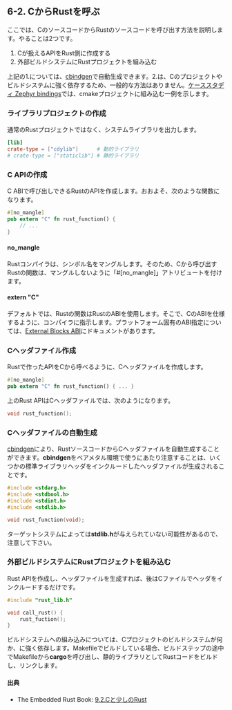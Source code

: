 ## 6-2. CからRustを呼ぶ

ここでは、CのソースコードからRustのソースコードを呼び出す方法を説明します。やることは2つです。

1. Cが扱えるAPIをRust側に作成する
2. 外部ビルドシステムにRustプロジェクトを組み込む

上記の1.については、[cbindgen]で自動生成できます。2.は、Cのプロジェクトやビルドシステムに強く依存するため、一般的な方法はありません。[ケーススタディ Zephyr bindings]では、cmakeプロジェクトに組み込む一例を示します。

[cbindgen]: https://github.com/eqrion/cbindgen
[ケーススタディ Zephyr bindings]: ./zephyr-bindings.html

### ライブラリプロジェクトの作成

通常のRustプロジェクトではなく、システムライブラリを出力します。

```toml
[lib]
crate-type = ["cdylib"]      # 動的ライブラリ
# crate-type = ["staticlib"] # 静的ライブラリ
```

### C APIの作成

C ABIで呼び出しできるRustのAPIを作成します。おおよそ、次のような関数になります。

```rust
#[no_mangle]
pub extern "C" fn rust_function() {
    // ...
}
```

#### no_mangle

Rustコンパイラは、シンボル名をマングルします。そのため、Cから呼び出すRustの関数は、マングルしないように「#[no_mangle]」アトリビュートを付けます。

#### extern "C"

デフォルトでは、Rustの関数はRustのABIを使用します。そこで、CのABIを仕様するように、コンパイラに指示します。プラットフォーム固有のABI指定については、[External Blocks ABI]にドキュメントがあります。

[External Blocks ABI]: https://doc.rust-lang.org/reference/items/external-blocks.html#abi

### Cヘッダファイル作成

Rustで作ったAPIをCから呼べるように、Cヘッダファイルを作成します。

```rust
#[no_mangle]
pub extern "C" fn rust_function() { ... }
```

上のRust APIはCヘッダファイルでは、次のようになります。

```c
void rust_function();
```

### Cヘッダファイルの自動生成

[cbindgen]により、RustソースコードからCヘッダファイルを自動生成することができます。**cbindgen**をベアメタル環境で使うにあたり注意することは、いくつかの標準ライブラリヘッダをインクルードしたヘッダファイルが生成されることです。

```c
#include <stdarg.h>
#include <stdbool.h>
#include <stdint.h>
#include <stdlib.h>

void rust_function(void);
```

ターゲットシステムによっては**stdlib.h**が与えられていない可能性があるので、注意して下さい。

### 外部ビルドシステムにRustプロジェクトを組み込む

Rust APIを作成し、ヘッダファイルを生成すれば、後はCファイルでヘッダをインクルードするだけです。

```c
#include "rust_lib.h"

void call_rust() {
    rust_fuction();
}
```

ビルドシステムへの組み込みについては、Cプロジェクトのビルドシステムが何か、に強く依存します。Makefileでビルドしている場合、ビルドステップの途中でMakefileから**cargo**を呼び出し、静的ライブラリとしてRustコードをビルドし、リンクします。

#### 出典

- The Embedded Rust Book: [9.2.Cと少しのRust]

[9.2.Cと少しのRust]: https://tomoyuki-nakabayashi.github.io/book/interoperability/rust-with-c.html